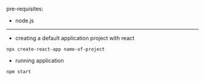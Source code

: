 pre-requisites: 
- node.js

---

- creating a default application project with react
```console
npx create-react-app name-of-project
```

- running application
```console
npm start
```
